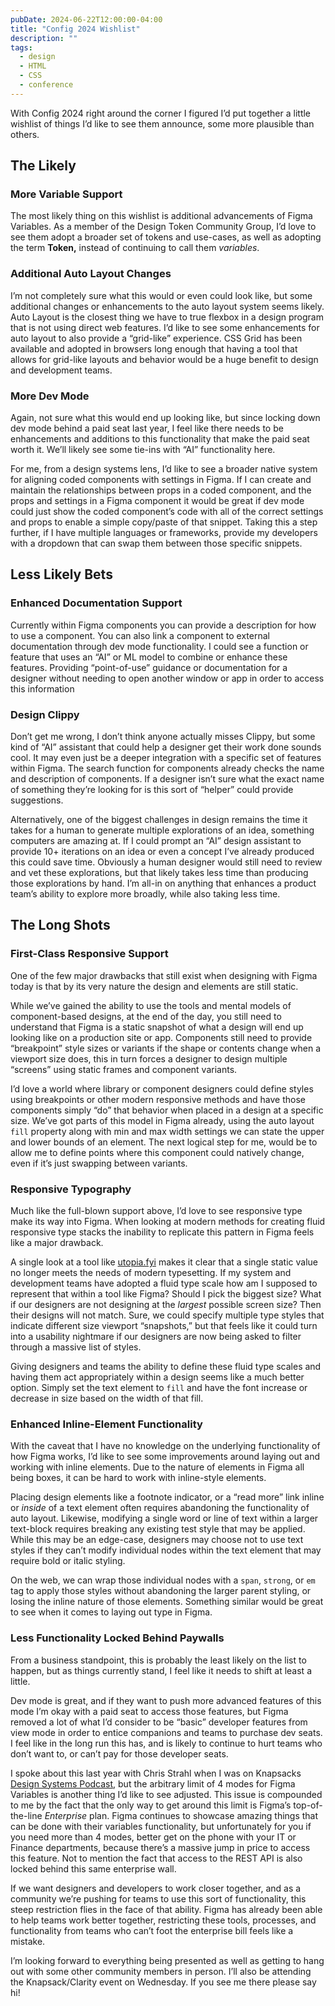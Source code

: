 ```yaml
---
pubDate: 2024-06-22T12:00:00-04:00
title: "Config 2024 Wishlist"
description: ""
tags:
  - design
  - HTML
  - CSS
  - conference
---
```


With Config 2024 right around the corner I figured I’d put together a little wishlist of things I’d like to see them announce, some more plausible than others.

## The Likely

### More Variable Support

The most likely thing on this wishlist is additional advancements of Figma Variables. As a member of the Design Token Community Group, I’d love to see them adopt a broader set of tokens and use-cases, as well as adopting the term **Token,** instead of continuing to call them _variables_.

### Additional Auto Layout Changes

I’m not completely sure what this would or even could look like, but some additional changes or enhancements to the auto layout system seems likely. Auto Layout is the closest thing we have to true flexbox in a design program that is not using direct web features. I’d like to see some enhancements for auto layout to also provide a “grid-like” experience. CSS Grid has been available and adopted in browsers long enough that having a tool that allows for grid-like layouts and behavior would be a huge benefit to design and development teams.

### More Dev Mode

Again, not sure what this would end up looking like, but since locking down dev mode behind a paid seat last year, I feel like there needs to be enhancements and additions to this functionality that make the paid seat worth it. We’ll likely see some tie-ins with “AI” functionality here.

For me, from a design systems lens, I’d like to see a broader native system for aligning coded components with settings in Figma. If I can create and maintain the relationships between props in a coded component, and the props and settings in a Figma component it would be great if dev mode could just show the coded component’s code with all of the correct settings and props to enable a simple copy/paste of that snippet. Taking this a step further, if I have multiple languages or frameworks, provide my developers with a dropdown that can swap them between those specific snippets.

## Less Likely Bets

### Enhanced Documentation Support

Currently within Figma components you can provide a description for how to use a component. You can also link a component to external documentation through dev mode functionality. I could see a function or feature that uses an “AI” or ML model to combine or enhance these features. Providing “point-of-use” guidance or documentation for a designer without needing to open another window or app in order to access this information

### Design Clippy

Don’t get me wrong, I don’t think anyone actually misses Clippy, but some kind of “AI” assistant that could help a designer get their work done sounds cool. It may even just be a deeper integration with a specific set of features within Figma. The search function for components already checks the name and description of components. If a designer isn’t sure what the exact name of something they’re looking for is this sort of “helper” could provide suggestions.

Alternatively, one of the biggest challenges in design remains the time it takes for a human to generate multiple explorations of an idea, something computers are amazing at. If I could prompt an “AI” design assistant to provide 10+ iterations on an idea or even a concept I’ve already produced this could save time. Obviously a human designer would still need to review and vet these explorations, but that likely takes less time than producing those explorations by hand. I’m all-in on anything that enhances a product team’s ability to explore more broadly, while also taking less time.

## The Long Shots

### First-Class Responsive Support

One of the few major drawbacks that still exist when designing with Figma today is that by its very nature the design and elements are still static.

While we’ve gained the ability to use the tools and mental models of component-based designs, at the end of the day, you still need to understand that Figma is a static snapshot of what a design will end up looking like on a production site or app. Components still need to provide “breakpoint” style sizes or variants if the shape or contents change when a viewport size does, this in turn forces a designer to design multiple “screens” using static frames and component variants.

I’d love a world where library or component designers could define styles using breakpoints or other modern responsive methods and have those components simply “do” that behavior when placed in a design at a specific size. We’ve got parts of this model in Figma already, using the auto layout `fill` property along with min and max width settings we can state the upper and lower bounds of an element. The next logical step for me, would be to allow me to define points where this component could natively change, even if it’s just swapping between variants.

### Responsive Typography

Much like the full-blown support above, I’d love to see responsive type make its way into Figma. When looking at modern methods for creating fluid responsive type stacks the inability to replicate this pattern in Figma feels like a major drawback.

A single look at a tool like [utopia.fyi](http://utopia.fyi) makes it clear that a single static value no longer meets the needs of modern typesetting. If my system and development teams have adopted a fluid type scale how am I supposed to represent that within a tool like Figma? Should I pick the biggest size? What if our designers are not designing at the _largest_ possible screen size? Then their designs will not match. Sure, we could specify multiple type styles that indicate different size viewport “snapshots,” but that feels like it could turn into a usability nightmare if our designers are now being asked to filter through a massive list of styles.

Giving designers and teams the ability to define these fluid type scales and having them act appropriately within a design seems like a much better option. Simply set the text element to `fill` and have the font increase or decrease in size based on the width of that fill.

### Enhanced Inline-Element Functionality

With the caveat that I have no knowledge on the underlying functionality of how Figma works, I’d like to see some improvements around laying out and working with inline elements. Due to the nature of elements in Figma all being boxes, it can be hard to work with inline-style elements.

Placing design elements like a footnote indicator, or a “read more” link inline or _inside_ of a text element often requires abandoning the functionality of auto layout. Likewise, modifying a single word or line of text within a larger text-block requires breaking any existing test style that may be applied. While this may be an edge-case, designers may choose not to use text styles if they can’t modify individual nodes within the text element that may require bold or italic styling.

On the web, we can wrap those individual nodes with a `span`, `strong`, or `em` tag to apply those styles without abandoning the larger parent styling, or losing the inline nature of those elements. Something similar would be great to see when it comes to laying out type in Figma.

### Less Functionality Locked Behind Paywalls

From a business standpoint, this is probably the least likely on the list to happen, but as things currently stand, I feel like it needs to shift at least a little.

Dev mode is great, and if they want to push more advanced features of this mode I’m okay with a paid seat to access those features, but Figma removed a lot of what I’d consider to be “basic” developer features from view mode in order to entice companions and teams to purchase dev seats. I feel like in the long run this has, and is likely to continue to hurt teams who don’t want to, or can’t pay for those developer seats.

I spoke about this last year with Chris Strahl when I was on Knapsacks [Design Systems Podcast](https://www.designsystemspodcast.com/episodes/episode/791d8bf0/75-adam-sedwick-senior-product-manager-harnessing-the-power-of-design-systems-to-unify-your-team), but the arbitrary limit of 4 modes for Figma Variables is another thing I’d like to see adjusted. This issue is compounded to me by the fact that the only way to get around this limit is Figma’s top-of-the-line _Enterprise_ plan. Figma continues to showcase amazing things that can be done with their variables functionality, but unfortunately for you if you need more than 4 modes, better get on the phone with your IT or Finance departments, because there’s a massive jump in price to access this feature. Not to mention the fact that access to the REST API is also locked behind this same enterprise wall.

If we want designers and developers to work closer together, and as a community we’re pushing for teams to use this sort of functionality, this steep restriction flies in the face of that ability. Figma has already been able to help teams work better together, restricting these tools, processes, and functionality from teams who can’t foot the enterprise bill feels like a mistake.

I’m looking forward to everything being presented as well as getting to hang out with some other community members in person. I’ll also be attending the Knapsack/Clarity event on Wednesday. If you see me there please say hi!
